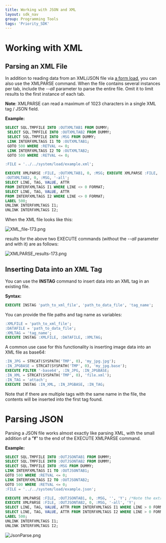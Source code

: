```yaml
---
title: Working with JSON and XML
layout: sdk_nav
group: Programming Tools
tags: 'Priority_SDK'
---
```


# Working with XML 

## Parsing an XML File

In addition to reading data from an XML/JSON file via [a form load](Interfaces), you can also use the XMLPARSE command.
When the file contains several instances per tab, include the *--all* parameter to parse the entire file. Omit it to limit results to the first instance of each tab.

**Note**: XMLPARSE can read a maximum of 1023 characters in a single XML tag / JSON field. 

**Example:**
```sql
SELECT SQL.TMPFILE INTO :OUTXMLTAB1 FROM DUMMY;
 SELECT SQL.TMPFILE INTO :OUTXMLTAB2 FROM DUMMY; 
 SELECT SQL.TMPFILE INTO :MSG FROM DUMMY; 
 LINK INTERFXMLTAGS I1 TO :OUTXMLTAB1;
 GOTO 500 WHERE :RETVAL <= 0; 
 LINK INTERFXMLTAGS I2 TO :OUTXMLTAB2;
 GOTO 500 WHERE :RETVAL <= 0;

:FILE = '../../system/load/example.xml';

EXECUTE XMLPARSE :FILE, :OUTXMLTAB1, 0, :MSG; EXECUTE XMLPARSE :FILE,
:OUTXMLTAB2, 0, :MSG, '-all';
SELECT LINE, TAG, VALUE, ATTR 
FROM INTERFXMLTAGS I1 WHERE LINE <> 0 FORMAT;
SELECT LINE, TAG, VALUE, ATTR
FROM INTERFXMLTAGS I2 WHERE LINE <> 0 FORMAT;
LABEL 500;
UNLINK INTERFXMLTAGS I1;
UNLINK INTERFXMLTAGS I2; 
```

When the XML file looks like this:

![](https://cdn.priority-software.com/docs/images/XML_file-173.png "XML_file-173.png")

results for the above two EXECUTE commands (without the *--all* parameter and with it) are as follows:

![](https://cdn.priority-software.com/docs/images/XMLPARSE_results-173.png "XMLPARSE_results-173.png")

## Inserting Data into an XML Tag

You can use the **INSTAG** command to insert data into an XML tag in an existing file.

**Syntax:**
```SQL
EXECUTE INSTAG 'path_to_xml_file', 'path_to_data_file', 'tag_name';
```

You can provide the file paths and tag name as variables:

```SQL
:XMLFILE = 'path_to_xml_file';
:DATAFILE = 'path_to_data_file';
:XMLTAG = 'tag_name';
EXECUTE INSTAG :XMLFILE, :DATAFILE, :XMLTAG;
```

A common use case for this functionality is inserting image data into an XML file as base64:

```sql
:IN_JPG = STRCAT(SYSPATH('TMP', 0), 'my_jpg.jpg'); 
:IN_JPGBASE = STRCAT(SYSPATH('TMP', 0), 'my_jpg.base');
EXECUTE FILTER '-base64', :IN_JPG, :IN_JPGBASE;
:IN_XML = STRCAT(SYSPATH('TMP', 0), 'file.xml');
:IN_TAG = 'attach';
EXECUTE INSTAG :IN_XML, :IN_JPGBASE, :IN_TAG;
```

Note that if there are multiple tags with the same name in the file, the contents will be inserted into the first tag found.

# Parsing JSON 

Parsing a JSON file works almost exactly like parsing XML, with the small addition of a **'Y'** to the end of the EXECUTE XMLPARSE command.

**Example:** 
```sql
SELECT SQL.TMPFILE INTO :OUTJSONTAB1 FROM DUMMY; 
SELECT SQL.TMPFILE INTO :OUTJSONTAB2 FROM DUMMY;
SELECT SQL.TMPFILE INTO :MSG FROM DUMMY; 
LINK INTERFXMLTAGS I1 TO :OUTJSONTAB1; 
GOTO 500 WHERE :RETVAL <= 0;
LINK INTERFXMLTAGS I2 TO :OUTJSONTAB2; 
GOTO 500 WHERE :RETVAL <= 0;
:FILE = '../../system/load/example.json';

EXECUTE XMLPARSE :FILE, :OUTJSONTAB1, 0, :MSG, '', 'Y'; /*Note the extra 'Y'*/
EXECUTE XMLPARSE :FILE, :OUTJSONTAB2, 0, :MSG, '-all', 'Y';
SELECT LINE, TAG, VALUE, ATTR FROM INTERFXMLTAGS I1 WHERE LINE > 0 FORMAT;
SELECT LINE, TAG, VALUE, ATTR FROM INTERFXMLTAGS I2 WHERE LINE > 0 FORMAT;
LABEL 500;
UNLINK INTERFXMLTAGS I1;
UNLINK INTERFXMLTAGS I2; 
```

![](https://cdn.priority-software.com/docs/images/JsonParse.png "JsonParse.png")
